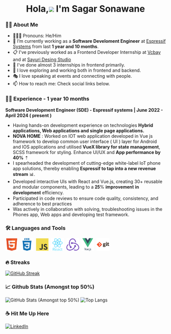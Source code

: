 <h1 align="center"> Hola,<img src="https://media.giphy.com/media/hvRJCLFzcasrR4ia7z/giphy.gif" width="30px"/> I'm Sagar Sonawane</h1>

### :woman_technologist: About Me 
- 👩🏻‍💻 Pronouns: He/Him
- 💼 I’m currently working as a <strong>Software Develoment Engineer</strong> at [Espressif Systems](https://www.espressif.com/) from last **1 year and 10 months**.
- 📋 I've previously worked as a Frontend Developer Internship at [Vcbay](https://www.linkedin.com/company/vcbay/) and at [Sayuri Desing Studio]()
- 🎒 I've done almost 3 internships in frontend primarily.
- 🧭 I love exploring and working both in frontend and backend.
- 🎭 I love speaking at events and connecting with people.
- 📫 How to reach me: Check social links below.

### :woman_technologist: Experience - 1 year 10 months
**Software Development Engineer (SDE) - Espressif systems | June 2022 - April 2024 ( present )**
- Having hands-on development experience on technologies **Hybrid applications, Web applications and
single page applications.**
- **NOVA HOME** : Worked on IOT web application developed in Vue js framework to develop common user
interface ( UI ) layer for Android and IOS applications and utilised **VueX library for state management**,
SCSS framework for styling. Enhance UI/UX and **App performance by 40%** ⇡
- I spearheaded the development of cutting-edge white-label IoT phone app solutions, thereby enabling
**Espressif to tap into a new revenue stream** 📊.
- Developed interactive UIs with React and Vue.js, creating 30+ reusable and modular components, leading
to a 𝟐𝟓% 𝐢𝐦𝐩𝐫𝐨𝐯𝐞𝐦𝐞𝐧𝐭 𝐢𝐧 𝐝𝐞𝐯𝐞𝐥𝐨𝐩𝐦𝐞𝐧𝐭 efficiency.
- Participated in code reviews to ensure code quality, consistency, and adherence to best practices
- Was actively in collaboration with solving, troubleshooting issues in the Phones app, Web apps and
developing test framework.

### :hammer_and_wrench: Languages and Tools 
<div>
  <img src="https://github.com/devicons/devicon/blob/master/icons/html5/html5-original.svg" title="HTML5" alt="HTML" width="40" height="40"/>&nbsp;
  <img src="https://github.com/devicons/devicon/blob/master/icons/css3/css3-plain-wordmark.svg"  title="CSS3" alt="CSS" width="40" height="40"/>&nbsp;
  <img src="https://github.com/devicons/devicon/blob/master/icons/javascript/javascript-original.svg" title="JavaScript" alt="JavaScript" width="40" height="40"/>&nbsp;
  <img src="https://github.com/devicons/devicon/blob/master/icons/react/react-original-wordmark.svg" title="React" alt="React" width="40" height="40"/>&nbsp;
  <img src="https://github.com/devicons/devicon/blob/master/icons/redux/redux-original.svg" title="Redux" alt="Redux " width="40" height="40"/>&nbsp;
  <img src="https://github.com/devicons/devicon/blob/master/icons/vuejs/vuejs-original-wordmark.svg" title="Redux" alt="Redux " width="40" height="40"/>&nbsp;
  <img src="https://github.com/devicons/devicon/blob/master/icons/git/git-original-wordmark.svg" title="Git" **alt="Git" width="40" height="40"/>
</div>  

### :fire: Streaks 
[![GitHub Streak](http://github-readme-streak-stats.herokuapp.com?user=ssonawane511)](https://git.io/streak-stats)  

### 📈 Github Stats (Amongst top 50%)
![GitHub Stats (Amongst top 50%)](https://github-readme-stats.vercel.app/api?username=ssonawane511&show_icons=true&hide=issues,prs)
![Top Langs](https://github-readme-stats.vercel.app/api/top-langs/?username=ssonawane511&layout=compact&langs_count=4)

### :coffee: Hit Me Up Here
<p align="left">
    <a href="https://www.linkedin.com/in/sagar-sonawane890/">
        <img src="https://img.shields.io/badge/For_Professional_Updates-15k?style=for-the-badge&color=0a66c2&logo=linkedin" alt="LinkedIn"/>
    </a>
</p>

